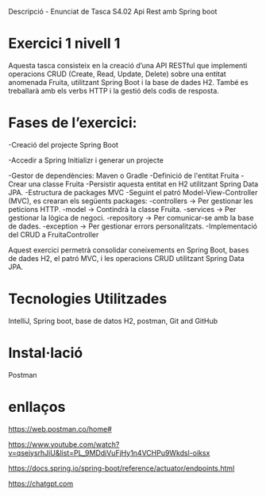 Descripció - Enunciat de Tasca S4.02 Api Rest amb Spring boot

# Exercici 1 nivell 1

Aquesta tasca consisteix en la creació d’una API RESTful que implementi operacions CRUD (Create, Read, Update, Delete) sobre una entitat anomenada Fruita, utilitzant Spring Boot i la base de dades H2. També es treballarà amb els verbs HTTP i la gestió dels codis de resposta.

# Fases de l’exercici:

-Creació del projecte Spring Boot

-Accedir a Spring Initializr i generar un projecte

-Gestor de dependències: Maven o Gradle
-Definició de l'entitat Fruita
-Crear una classe Fruita
-Persistir aquesta entitat en H2 utilitzant Spring Data JPA.
-Estructura de packages MVC
-Seguint el patró Model-View-Controller (MVC), es crearan els següents packages:
-controllers → Per gestionar les peticions HTTP.
-model → Contindrà la classe Fruita.
-services → Per gestionar la lògica de negoci.
-repository → Per comunicar-se amb la base de dades.
-exception → Per gestionar errors personalitzats.
-Implementació del CRUD a FruitaController

Aquest exercici permetrà consolidar coneixements en Spring Boot, bases de dades H2, el patró MVC, i les operacions CRUD utilitzant Spring Data JPA.

# Tecnologies Utilitzades

IntelliJ, Spring boot, base de datos H2, postman, Git and GitHub

# Instal·lació 

Postman

# enllaços

https://web.postman.co/home#

https://www.youtube.com/watch?v=qsejysrhJiU&list=PL_9MDdjVuFjHy1n4VCHPu9Wkdsl-oiksx

https://docs.spring.io/spring-boot/reference/actuator/endpoints.html

https://chatgpt.com
